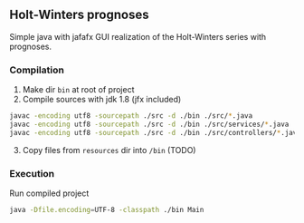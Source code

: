 ## Holt-Winters prognoses
Simple java with jafafx GUI realization of the Holt-Winters series with prognoses.

### Compilation
1) Make dir `bin` at root of project 
2) Compile sources with jdk 1.8 (jfx included)
```sh
javac -encoding utf8 -sourcepath ./src -d ./bin ./src/*.java
javac -encoding utf8 -sourcepath ./src -d ./bin ./src/services/*.java
javac -encoding utf8 -sourcepath ./src -d ./bin ./src/controllers/*.java
```
3) Copy files from `resources` dir into `/bin` (TODO)

### Execution
Run compiled project
```sh
java -Dfile.encoding=UTF-8 -classpath ./bin Main
```
